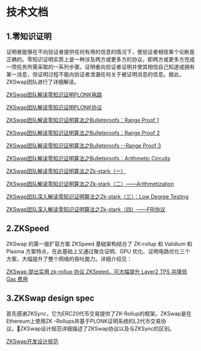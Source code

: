 # 技术文档

## 1.零知识证明
证明者能够在不向验证者提供任何有用的信息的情况下，使验证者相信某个论断是正确的。零知识证明实质上是一种涉及两方或更多方的协议，即两方或更多方完成一项任务所需采取的一系列步骤。证明者向验证者证明并使其相信自己知道或拥有某一消息，但证明过程不能向验证者泄漏任何关于被证明消息的信息。据此，ZKSwap团队进行了详细解读。

[ZKSwap团队解读零知识证明PLONK电路](https://zks.org/zh/blog/12)

[ZKSwap团队解读零知识证明PLONK协议](https://zks.org/zh/blog/13)

[ZKSwap团队解读零知识证明算法之Bulletproofs：Range Proof 1](https://zks.org/zh/blog/14)

[ZKSwap团队解读零知识证明算法之Bulletproofs：Range Proof 2](https://zks.org/zh/blog/15)

[ZKSwap团队解读零知识证明算法之Bulletproofs --Range Proof 3](https://zks.org/zh/blog/16)

[ZKSwap团队解读零知识证明算法之Bulletproofs：Arithmetic Circuits](https://zks.org/zh/blog/18)

[ZKSwap团队解读零知识证明算法之Zk-stark（一）](https://zks.org/zh/blog/21)

[ZKSwap团队解读零知识证明算法之Zk-stark（二）——Arithmetization](https://zks.org/zh/blog/22)

[ZKSwap团队深入解读零知识证明算法之Zk-stark（三）：Low Degree Testing](https://zks.org/zh/blog/23)

[ZKSwap团队深入解读零知识证明算法之Zk-stark（四）——FRI协议](https://zks.org/zh/blog/24)



## 2.ZKSpeed

ZKSwap 的第一版扩容方案 ZKSpeed 基础架构结合了 ZK-rollup 和 Validium 和 Plasma 方案特点，在此基础上又通过聚合证明、GPU 优化、证明电路优化三个方案，大幅提升了整个网络的吞吐能力。详细介绍见：

[ZKSwap 提出实用 zk-rollup 协议 ZKSpeed，可大幅提升 Layer2 TPS 并降低 Gas 费用](https://zks.org/zh/blog/30)


## 3.ZKSwap design spec

首先感谢ZKSync，它为ERC20代币交易提供了ZK-Rollup的框架。ZKSwap是在Ethereum上使用ZK -Rollups并基于PLONK证明系统的L2代币交易协议。ZKSwap设计规范详细描述了ZKSwap协议以及与ZKSync的区别。

[ZKSwap开发设计规范](https://github.com/l2labs/zkswap-spec)
